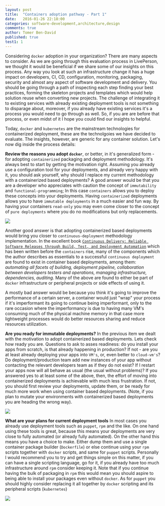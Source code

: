 ```yaml
---
layout: post
title:  "Containers adoption pathway - Part 1"
date:   2016-01-26 22:18:00
categories: software-development,architecture,design
comments: true
author: Tomer Ben-David
published: true
test1: 1
---
```

Considering `docker` adoption in your organization? There are many aspects to consider.  As we are going through this evaluation process in LivePerson, we thought it would be beneficial if we share some of our insights on this process.  Any way you look at such an infrastructure change it has a huge impact on developers, CI, CD, configuration, monitoring, packaging, security and almost any aspect of software development and delivery.  You should be going through a path of inspecting each step finding your best practices, forming the skeleton projects and templates which would help solution reuse when converting new projects.  The challenge of integrating it to existing services with already existing deployment tools is not something to disparage about, moreover, if you already have existing services it's a process you would need to go through as well.  So, if you are are before that process, or even midst of it I hope you could find our insights to helpful.  

Today, `docker` and `kubernetes` are the mainstream technologies for containerized deployment, these are the technolgoies we have decided to evaluate.  The insights, however, are generic for any container solution.  Let's now dig inside the process details:

**Review the reasons you adopt `docker`**, or better, in it's generalized form - for adopting `containerized` packaging and deployment methodology.  It's always best to start by getting the motivation right.  Assuming you already use a configuration tool for your deployments, and already very happy with it, you should ask yourself, why should I replace my current methodology with a containerized based deployments? A good answer would be that you are a developer who appreciates with caution the concept of `immutability` and `functional-programming`;  In this case `containers` allows you to deploy these concepts into your deployments.  Having `containerized` deployments allows you to have `immutable deployments` in a much easier and fun way.  By having your containers `read-only` you may even come closer to the concept of `pure deployments` where you do no modifications but only replacements.  

<img src="https://docs.google.com/drawings/d/1N3GAfDL6AvkGQXYvrT1_f_C3vxfu2pUpx2AJwb4Fo24/pub?w=893&amp;h=324">

Another good answer is that adopting containerized based deployments would bring you closer to `continuous-deployment` methodology implementation.  In the excellent book [`Continuous Delivery: Reliable Software Releases through Build, Test, and Deployment Automation`](http://continuousdelivery.com/) which has been written before the `containers` rise, many of the components which the author describes as essentials to a successful `continuous deployment` are found to exist in container based deployments, among them: *automating all facets of building, deployment pipeline, collaboration between developers testers and operations, managing infrastructure, dependencies, auditing*.  Many of the above are found to either be part of `docker` infrastructure or peripheral projects or side effects of using it. 

A mostly bad answer would be because you think it's going to improve the performance of a certain server, a container would just "wrap" your process if it's imperformant its going to continue being imperformant, only to the rare occasion where the imperformancy is due to having many VM's consuming much of the physical machine memory in that case more lightweight processes would do better resources sharing and reduce resources utilization.  

**Are you ready for immutable deployments?** In the previous item we dealt with the motivation to adopt containerized based deployments.  Lets check how ready you are.  Questions to ask to asses readiness: do you install your apps from scratch, is that already happening in production? If not - are you at least already deploying your apps into `VM's`, or, even better to `cloud-vm's`?  Do deployment/production team add new instances of your app without contacting the relevant developers team as if they do not exist? If I restart your apps now will all behave as usual (the usual without problems)?  If you answered yes to at least some of the above, then, the effort of moving into containerized deployments is achievable with much less frustration.  If not, you should first review your deployments, update them, or be ready for much more work when using container based deployments.  (Note, if you plan to mutate your environments with containerized based deployments you are heading the wrong way).

<img src="https://docs.google.com/drawings/d/1gM8IxePbH-UpIcRegn8_Fsj2kzw5qTHLKvYRhKY8u60/pub?w=554&amp;h=323">


**What are your plans for current deployment tools** In most cases you already use deployment tools such as `puppet`, `rpm` and the like.  On one hand using these tools is great, because this means your deployments are very close to fully automated (or already fully automated).  On the other hand this means you have a choice to make.  Either dump them and use a single container package builder (`Dockerfile`) or else continue using your `rpm` scripts together with `docker` scripts, and same for `puppet` scripts.  Personally I would recommend you to try and get things simple on this matter, if you can have a single scripting language, go for it, if you already have too much infrastructure around `rpm` consider keeping it.  Note that if you continue having the bulk of packaging in `rpm` this would mean you should aspire to being able to install your packages even without `docker`.  As for `puppet` you should highly consider replacing it all together by `docker` scripting and its peripheral scripts (`kubernetes`)

<img src="https://docs.google.com/drawings/d/1Tfe2a9z_AFwHv0oZuxbVJg7KhA2-UYHdHR6hA94LiO0/pub?w=570&amp;h=286">

